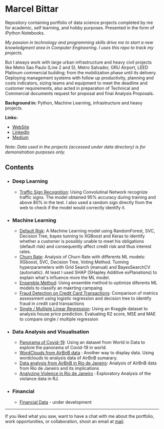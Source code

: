 # Marcel Bittar
Repository containing portfolio of data science projects completed by me for academic, self learning, and hobby purposes. Presented in the form of iPython Notebooks.

*My passion in technology and programming skills drive me to start a new knowledgment area in Computer Engineering. I uses this repo to track my projects.*

But I always work with large urban infrastructure and heavy civil projects like Metro Sao Paulo (Line 2 and 5), Metro Salvador, GRU Airport, LEED Platinum commercial building;
from the mobilization phase until its delivery. Deploying management systems with follow up productivity, planning and costs indicators, sizing teams and equipment to meet the deadline and customer requirements, also acted in preparation of Technical and Commercial documents request for proposal and final Analysis Proposals.




**Background in:** Python, Machine Learning, infrastructure and heavy projects.

**Links:**
* [WebSite](https://mabittar.github.io/)
* [LinkedIn](https://www.linkedin.com/in/marcelbittar/?locale=en_US)
* [Medium](https://medium.com/@marcelmartinsbittar)


_Note: Data used in the projects (accessed under data directory) is for demonstration purposes only._

## Contents

- ### Deep Learning
   * [Traffic Sign Recognition](https://github.com/mabittar/Portfolio/blob/master/Reconhecendo_Sinais_Tr%C3%A2nsito.ipynb): Using Convolutinal Network recognize traffic signs. The model obtained 95% accuracy during training and above 80% in the test. I also used a random sign directly from the web to check if the model would correctly identify it.

- ### Machine Learning
    * [Default Risk](https://github.com/mabittar/Portfolio/blob/master/Risco_Inadimpl%C3%AAncia.ipynb): A Machine Learning model using RandomForest, SVC, Decision Tree, bayes tunning to XGBoost and Keras to identify whether a customer is possibly unable to meet his obligations (default risk) and consequently affect credit risk and thus interest rates.
    * [Churn Rate](https://github.com/mabittar/Portfolio/blob/master/Churn_Predict.ipynb): Analysis of Churn Rate with differents ML models: XGboost, SVC, Decision Tree, Voting Method. Tunning hyperparameters with Grid Search (manual) and BayesSearchCV (automatic). At least I used SHAP (SHapley Additive exPlanations) to explain what's influence more the ML model.
    * [Ensemble Method](https://github.com/mabittar/Portfolio/blob/master/ML11_Ensemble.ipynb): Using ensemble method to optimize diferents ML models to classify an makrting campaing
    * [Fraud Detection on Credit Card Transactions](https://github.com/mabittar/Portfolio/blob/master/Detec%C3%A7%C3%A3o_de_Fraude_em_CC.ipynb): Comparison of metrics assessment using logistic regression and decision tree to identify fraud in credit card transactions
    * [Single / Multiple Linear Regression](https://github.com/mabittar/Portfolio/blob/master/ML2_Regressao_Linear.ipynb): Using an Kraggle dataset to analysis house price prediction. Evaluating R2 score, MSE and MAE to compare single / multiple regression

- ### Data Analysis and Visualisation

   * [Panorama of Covid-19](https://github.com/mabittar/Portfolio/blob/master/Panorama_do_COVID_19_no_Mundo.ipynb): Using an dataset from World in Data to explore the panorama of Covid-19 in world.
   * [WordClouds from AirBnB data](https://github.com/mabittar/Portfolio/blob/master/Wordcloud.ipynb) : Another way to display data. Using wordclouds to analysis data of AirBnB sumarary.
   * [Data analysis from AirBnB in Rio de Janeiro](https://github.com/mabittar/Portfolio/blob/master/Analise_de_Dados_dispon%C3%ADvel_no_Airbnb.ipynb): Analysis of AirBnB data from Rio de Janeiro and its implications
   * [Analyzing Violence in Rio de Janeiro](https://github.com/mabittar/Portfolio/blob/master/Analisando_a_Viol%C3%AAncia_no_Rio_de_Janeiro.ipynb) : Exploratory Analysis of the violance data in RJ.

   
   
- ### Financial
  * [Financial Data](https://github.com/mabittar/FinancialData) - under development 

---

If you liked what you saw, want to have a chat with me about the portfolio, work opportunities, or collaboration, shoot an email at [mail](ma_bittar@yahoo.com.br). 
